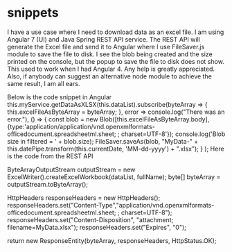 # snippets

I have a use case where I need to download data as an excel file. I am using Angular 7 (UI) and Java Spring REST API service. The REST API will generate the Excel file and send it to Angular where I use FileSaver.js module to save the file to disk. 
I see the blob being created and the size printed on the console, but the popup to save the file to disk does not show.
This used to work when I had Angular 4. Any help is greatly appreciated. Also, if anybody can suggest an alternative node module to achieve the same result, I am all ears. 

Below is the code snippet in Angular
this.myService.getDataAsXLSX(this.dataList).subscribe(byteArray => {
 this.excelFileAsByteArray = byteArray;
  },
  error => console.log("There was an error."),
  () => {
 const blob = new Blob([this.excelFileAsByteArray.body], {type:'application/application/vnd.openxmlformats-officedocument.spreadsheetml.sheet; ; charset=UTF-8'});
 console.log('Blob size in filtered = ' + blob.size);
    FileSaver.saveAs(blob, "MyData-" + this.datePipe.transform(this.currentDate, 'MM-dd-yyyy') + ".xlsx");
  }
);
Here is the code from the REST API

ByteArrayOutputStream outputStream = new ExcelWriter().createExcelWorkbook(dataList, fullName);
byte[] byteArray = outputStream.toByteArray();

HttpHeaders responseHeaders = new HttpHeaders();
responseHeaders.set("Content-Type","application/vnd.openxmlformats-officedocument.spreadsheetml.sheet; ; charset=UTF-8");
responseHeaders.set("Content-Disposition", "attachment; filename=MyData.xlsx");
responseHeaders.set("Expires", "0");

return new ResponseEntity<Object>(byteArray, responseHeaders, HttpStatus.OK);
